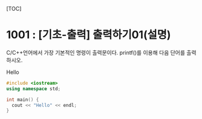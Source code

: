 [TOC]

# 1001 : [기초-출력] 출력하기01(설명)

C/C++언어에서 가장 기본적인 명령이 출력문이다.
printf()를 이용해 다음 단어를 출력하시오.

Hello

``` c++
#include <iostream>
using namespace std;

int main() {
  cout << "Hello" << endl;
}
```
